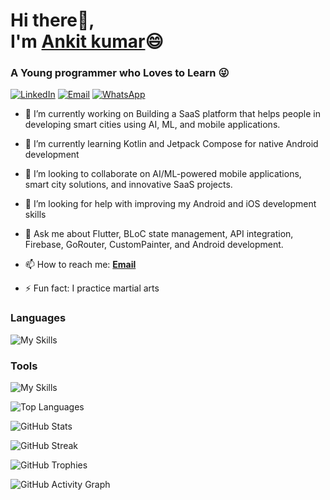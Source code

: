# Hi there👋, <br> I'm [Ankit kumar](https://github.com/theankitlab)😄

### A Young programmer who Loves to Learn 😜

[![LinkedIn](https://img.shields.io/badge/LinkedIn-0077B5?style=for-the-badge&logo=linkedin&logoColor=white)](https://www.linkedin.com/in/theankitlab) 
[![Email](https://img.shields.io/badge/Email-D14836?style=for-the-badge&logo=gmail&logoColor=white)](mailto:iamankitm05@gmail.com) 
[![WhatsApp](https://img.shields.io/badge/WhatsApp-25D366?style=for-the-badge&logo=whatsapp&logoColor=white)](https://wa.me/8539086172)


- 🔭 I’m currently working on Building a SaaS platform that helps people in developing smart cities using AI, ML, and mobile applications.

- 🌱 I’m currently learning Kotlin and Jetpack Compose for native Android development

- 👯 I’m looking to collaborate on AI/ML-powered mobile applications, smart city solutions, and innovative SaaS projects.

- 🤔 I’m looking for help with improving my Android and iOS development skills

- 💬 Ask me about Flutter, BLoC state management, API integration, Firebase, GoRouter, CustomPainter, and Android development.

- 📫 How to reach me: [**Email**](mailto:iamankitm05@gmail.com)

- ⚡ Fun fact: I practice martial arts 


### Languages 

![My Skills](https://skillicons.dev/icons?i=dart,flutter,kotlin,java,nodejs)


### Tools

![My Skills](https://skillicons.dev/icons?i=vscode,androidstudio,firebase,figma,git,postman)


![Top Languages](https://github-readme-stats.vercel.app/api/top-langs?username=theankitlab&layout=compact&theme=dark)


![GitHub Stats](https://github-readme-stats.vercel.app/api?username=theankitlab&show_icons=true&theme=dark)

![GitHub Streak](https://github-readme-streak-stats.herokuapp.com/?user=theankitlab&theme=dark)

![GitHub Trophies](https://github-profile-trophy.vercel.app/?username=theankitlab&theme=darkhub)


![GitHub Activity Graph](https://github-readme-activity-graph.vercel.app/graph?username=theankitlab&theme=github-dark)

